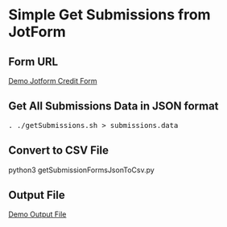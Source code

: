 # Simple Get Submissions from JotForm

## Form URL
[Demo Jotform Credit Form](https://form.jotform.com/222564276594162)

## Get All Submissions Data in JSON format
<pre>
. ./getSubmissions.sh > submissions.data     
</pre>

## Convert to CSV File
python3 getSubmissionFormsJsonToCsv.py

## Output File
[Demo Output File](./submissionForms.csv)
